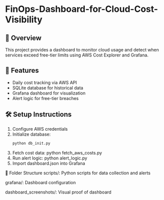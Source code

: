 # FinOps-Dashboard-for-Cloud-Cost-Visibility

## 📌 Overview
This project provides a dashboard to monitor cloud usage and detect when services exceed free-tier limits using AWS Cost Explorer and Grafana.

## 🚀 Features
- Daily cost tracking via AWS API
- SQLite database for historical data
- Grafana dashboard for visualization
- Alert logic for free-tier breaches

## 🛠️ Setup Instructions
1. Configure AWS credentials
2. Initialize database:
   ```bash
   python db_init.py
3. Fetch cost data:
   python fetch_aws_costs.py
4. Run alert logic:
   python alert_logic.py
5. Import dashboard.json into Grafana


📂 Folder Structure
scripts/: Python scripts for data collection and alerts

grafana/: Dashboard configuration

dashboard_screenshots/: Visual proof of dashboard
